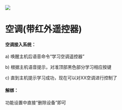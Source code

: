![](http://www.cspugoing.com/img/shiwu/AirConditioning.png)

# 空调(带红外遥控器)

#### 空调接入系统：

a) 唤醒主机后语音命令“学习空调遥控器”

b) 根据主机语音提示，对准顶部黑色部分学习相应按键

c) 直到主机提示学习成功，现在可以对XX空调进行控制了



#### 解绑：

功能设置中直接“删除设备”即可